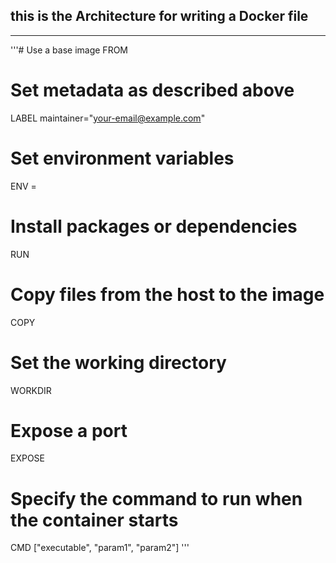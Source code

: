 ## this is the Architecture for writing a Docker file
---
'''# Use a base image
FROM <base-image>

# Set metadata as described above
LABEL maintainer="your-email@example.com"

# Set environment variables
ENV <key>=<value>

# Install packages or dependencies
RUN <command>

# Copy files from the host to the image
COPY <source> <destination>

# Set the working directory
WORKDIR <directory>

# Expose a port
EXPOSE <port>

# Specify the command to run when the container starts
CMD ["executable", "param1", "param2"]
'''